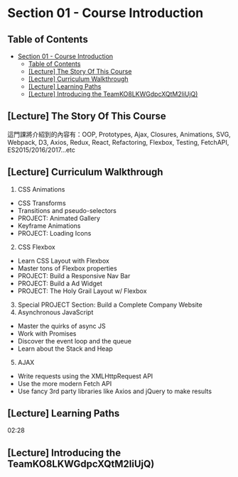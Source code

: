# Section 01 - Course Introduction

## Table of Contents

- [Section 01 - Course Introduction](#section-01---course-introduction)
  - [Table of Contents](#table-of-contents)
  - [[Lecture] The Story Of This Course](#lecture-the-story-of-this-course)
  - [[Lecture] Curriculum Walkthrough](#lecture-curriculum-walkthrough)
  - [[Lecture] Learning Paths](#lecture-learning-paths)
  - [[Lecture] Introducing the TeamKO8LKWGdpcXQtM2liUjQ)](#lecture-introducing-the-teamko8lkwgdpcxqtm2liujq)

## [Lecture] The Story Of This Course

這門課將介紹到的內容有：OOP, Prototypes, Ajax, Closures, Animations, SVG, Webpack, D3, Axios, Redux, React, Refactoring, Flexbox, Testing, FetchAPI, ES2015/2016/2017...etc

## [Lecture] Curriculum Walkthrough

1. CSS Animations
  - CSS Transforms
  - Transitions and pseudo-selectors
  - PROJECT: Animated Gallery
  - Keyframe Animations
  - PROJECT: Loading Icons
2. CSS Flexbox
  - Learn CSS Layout with Flexbox
  - Master tons of Flexbox properties
  - PROJECT: Build a Responsive Nav Bar
  - PROJECT: Build a Ad Widget
  - PROJECT: The Holy Grail Layout w/ Flexbox
3. Special PROJECT Section: Build a Complete Company Website
4. Asynchronous JavaScript
  - Master the quirks of async JS
  - Work with Promises
  - Discover the event loop and the queue
  - Learn about the Stack and Heap
5. AJAX
  - Write requests using the XMLHttpRequest API
  - Use the more modern Fetch API
  - Use fancy 3rd party libraries like Axios and jQuery to make results

## [Lecture] Learning Paths
02:28
## [Lecture] Introducing the TeamKO8LKWGdpcXQtM2liUjQ)